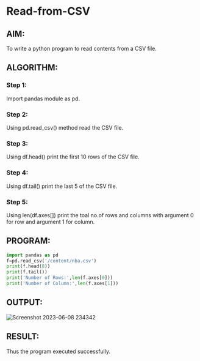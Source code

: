 # Read-from-CSV

## AIM:
To write a python program to read contents from a CSV file.
## ALGORITHM:
### Step 1:  
Import pandas module as pd.
### Step 2:
Using pd.read_csv() method read the CSV file.
### Step 3:
Using df.head() print the first 10 rows of the CSV file.
### Step 4:
Using df.tail() print the last 5 of the CSV file.
### Step 5:
Using len(df.axes[]) print the toal no.of rows and columns with argument 0 for row and argument 1 for column.
## PROGRAM:
```python
import pandas as pd
f=pd.read_csv('/content/nba.csv')
print(f.head(8))
print(f.tail())
print('Number of Rows:',len(f.axes[0]))
print('Number of Column:',len(f.axes[1]))
```
## OUTPUT:
![Screenshot 2023-06-08 234342](https://github.com/Adhithyaram29D/Read-from-CSV/assets/119393540/1584b1b4-f609-46cb-907b-5a6bd31cd00b)

## RESULT:
Thus the program executed successfully.

